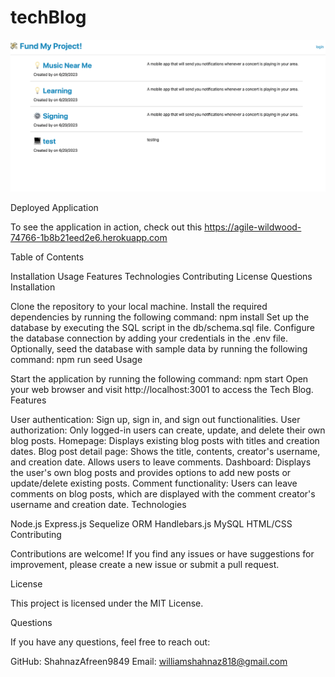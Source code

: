 # techBlog
![Display Pic](image.png)

Deployed Application

To see the application in action, check out this https://agile-wildwood-74766-1b8b21eed2e6.herokuapp.com

Table of Contents

Installation
Usage
Features
Technologies
Contributing
License
Questions
Installation

Clone the repository to your local machine.
Install the required dependencies by running the following command:
npm install
Set up the database by executing the SQL script in the db/schema.sql file.
Configure the database connection by adding your credentials in the .env file.
Optionally, seed the database with sample data by running the following command:
npm run seed
Usage

Start the application by running the following command:
npm start
Open your web browser and visit http://localhost:3001 to access the Tech Blog.
Features

User authentication: Sign up, sign in, and sign out functionalities.
User authorization: Only logged-in users can create, update, and delete their own blog posts.
Homepage: Displays existing blog posts with titles and creation dates.
Blog post detail page: Shows the title, contents, creator's username, and creation date. Allows users to leave comments.
Dashboard: Displays the user's own blog posts and provides options to add new posts or update/delete existing posts.
Comment functionality: Users can leave comments on blog posts, which are displayed with the comment creator's username and creation date.
Technologies

Node.js
Express.js
Sequelize ORM
Handlebars.js
MySQL
HTML/CSS
Contributing

Contributions are welcome! If you find any issues or have suggestions for improvement, please create a new issue or submit a pull request.

License

This project is licensed under the MIT License.

Questions

If you have any questions, feel free to reach out:

GitHub: ShahnazAfreen9849
Email: williamshahnaz818@gmail.com